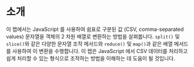 # 소개

이 랩에서는 JavaScript 를 사용하여 쉼표로 구분된 값 (CSV, comma-separated values) 문자열을 객체의 2 차원 배열로 변환하는 방법을 살펴봅니다. `split()` 및 `slice()`와 같은 다양한 문자열 조작 메서드와 `reduce()` 및 `map()`과 같은 배열 메서드를 사용하여 이 변환을 수행합니다. 이 랩은 JavaScript 에서 CSV 데이터를 처리하고 쉽게 처리할 수 있는 형식으로 조작하는 방법을 이해하는 데 도움이 될 것입니다.
